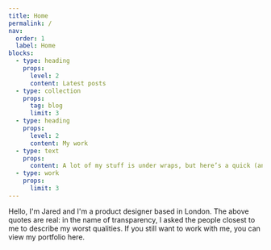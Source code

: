 ```yaml
---
title: Home
permalink: /
nav:
  order: 1
  label: Home
blocks:
  - type: heading
    props:
      level: 2
      content: Latest posts
  - type: collection
    props:
      tag: blog
      limit: 3
  - type: heading
    props:
      level: 2
      content: My work
  - type: text
    props:
      content: A lot of my stuff is under wraps, but here’s a quick (and whitelabelled) look at what I’ve done.
  - type: work
    props:
      limit: 3
---
```


Hello, I'm Jared and I'm a product designer based in London. The above quotes are real: in the name of transparency, I asked the people closest to me to describe my worst qualities.
If you still want to work with me, you can view my portfolio here.
